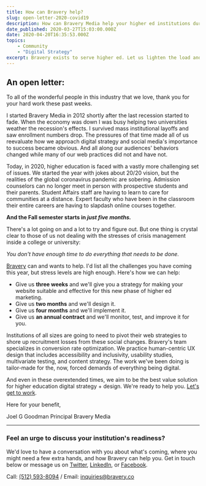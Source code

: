 ```yaml
---
title: How can Bravery help?
slug: open-letter-2020-covid19
description: How can Bravery Media help your higher ed institutions during the COVID-19 pandemic?
date_published: 2020-03-27T15:03:00.000Z
date: 2020-04-20T16:35:53.000Z
topics:
    - Community
    - "Digital Strategy"
excerpt: Bravery exists to serve higher ed. Let us lighten the load and get your institution on the right track, *fast*.
---
```


## An open letter:

To all of the wonderful people in this industry that we love, thank you for your hard work these past weeks.

I started Bravery Media in 2012 shortly after the last recession started to fade. When the economy was down I was busy helping two universities weather the recession's effects. I survived mass institutional layoffs and saw enrollment numbers drop. The pressures of that time made all of us reevaluate how we approach digital strategy and social media's importance to success became obvious. And all along our audiences' behaviors changed while many of our web practices did not and have not.

Today, in 2020, higher education is faced with a vastly more challenging set of issues. We started the year with jokes about 20/20 vision, but the realities of the global coronavirus pandemic are sobering. Admission counselors can no longer meet in person with prospective students and their parents. Student Affairs staff are having to learn to care for communities at a distance. Expert faculty who have been in the classroom their entire careers are having to slapdash online courses together.

**And the Fall semester starts in *just five months.***

There's a lot going on and a lot to try and figure out. But one thing is crystal clear to those of us not dealing with the stresses of crisis management inside a college or university:

*You don't have enough time to do everything that needs to be done.*

[Bravery](/services/?utm_source=insight) can and wants to help. I'd list all the challenges you have coming this year, but stress levels are high enough. Here's how we can help:

- Give us **three weeks** and we'll give you a strategy for making your website suitable and effective for this new phase of higher ed marketing.
- Give us **two months** and we'll design it.
- Give us **four months** and we'll implement it.
- Give us **an annual contract** and we'll monitor, test, and improve it for you.

Institutions of all sizes are going to need to pivot their web strategies to shore up recruitment losses from these social changes. Bravery's team specializes in conversion rate optimization. We practice human-centric UX design that includes accessibility and inclusivity, usability studies, multivariate testing, and content strategy. The work we've been doing is tailor-made for the, now, forced demands of everything being digital.

And even in these overextended times, we aim to be the best value solution for higher education digital strategy + design. We're ready to help you. [Let's get to work](/services/?utm_source=insight).

Here for your benefit,

Joel G Goodman
Principal
Bravery Media

---

### Feel an urge to discuss your institution's readiness?

We'd love to have a conversation with you about what's coming, where you might need a few extra hands, and how Bravery can help you. Get in touch below or message us on [Twitter](https://twitter.com/braverymedia), [LinkedIn](https://www.linkedin.com/company/bravery-media), or [Facebook](https://www.facebook.com/braverymedia/).

Call: [(512) 593-8094](tel:+15125938094‬)‬ / Email: [inquiries@bravery.co](mailto:inquiries@bravery.co)
